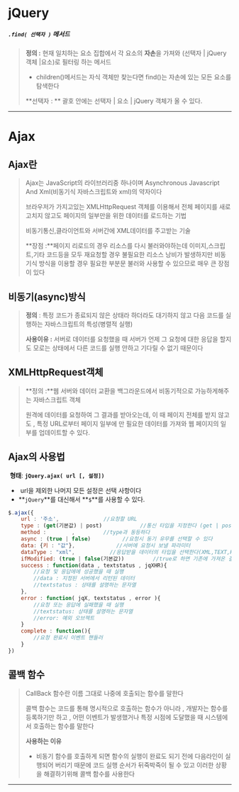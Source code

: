





# jQuery



##### `.find( 선택자 )` 메서드

>   **정의 :**  현재 일치하는 요소 집합에서 각 요소의 **자손**을 가져와 (선택자 | jQuery객체 |요소)로 필터링 하는 메서드
>
>   -   children()메서드는 자식 객체만 찾는다면 find()는 자손에 있는 모든 요소를 탐색한다 
>
>   **선택자 : ** 괄호 안에는  선택자 | 요소 | jQuery 객체가 올 수 있다.



---



# Ajax



## 	Ajax란 

>   Ajax는 JavaScript의 라이브러리중 하나이며 Asynchronous Javascript And Xml(비동기식 자바스크립트와 xml)의 약자이다
>
>   브라우저가 가지고있는 XMLHttpRequest 객체를 이용해서 전체 페이지를 새로 고치지 않고도 페이지의 일부만을 위한 데이터를 로드하는 기법 
>
>   비동기통신,클라이언트와 서버간에 XML데이터를 주고받는 기술 
>
>   **장점 :**페이지 리로드의 경우 리소스를 다시 불러와야하는데 이미지,스크립트,기타 코드등을 모두 재요청할 경우 불필요한 리소스 낭비가 발생하지만 비동기식 방식을 이용할 경우 필요한 부분문 불러와 사용할 수 있으므로 매우 큰 장점이 있다 



## 	비동기(async)방식 

>   **정의** : 특정 코드가 종료되지 않은 상태라 하더라도 대기하지 않고 다음 코드를 실행하는 자바스크립트의 특성(병렬적 실행)
>
>   **사용이유 :** 서버로 데이터를 요청했을 때 서버가 언제 그 요청에 대한 응답을 할지도 모로는 상태에서 다른 코드를 실행 안하고 기다릴 수 없기 때문이다



## 	XMLHttpRequest객체

>   **정의 :**웹 서버와 데이터 교환을 백그라운드에서 비동기적으로 가능하게해주는 자바스크립트 객체
>
>   원격에 데이터를 요청하여 그 결과를 받아오는데, 이 때 페이지 전체를 받지 않고도 , 특정 URL로부터 페이지 일부에 만 필요한 데이터를 가져와 웹 페이지의 일부를 업데이트할 수 있다.
>
>   



## 	Ajax의 사용법

​	**형태**: **`jQuery.ajax( url [, 설정])`**

-   ​	url을 제외한 나머지 모든 설정은 선택 사항이다
-   **`jQuery`**를 대신해서 **`$`**를 사용할 수 있다.

```javascript
$.ajax({
 	url : '주소',		  		 //요청할 URL
	type : (get(기본값) | post)			//통신 타입을 지정한다 (get | post)
	method :		,		  //type과 동등하다 
    async : (true | false)			//요청시 동기 유무를 선택할 수 있다
	data: {키 : "값"},			 //서버에 요청시 보낼 파라미터
	dataType : "xml",			//응답받을 데이터의 타입을 선택한다(XML,TEXT,HTML,JSON 등)
    ifModified: (true | false(기본값))			//true로 하면 기존에 가져온 결과와 새로 가져온 결과가 다를때만 요청을 처리한다
	success : function(data , textstatus , jqXHR){
		//요청 및 응답에에 성공했을 때 실행
		//data : 지정된 서버에서 리턴된 데이터
        //textstatus : 상태를 설명하는 문자열
	},
	error : function( jqX, textstatus , error ){
		//요청 또는 응답에 실패했을 때 실행
        //textstatus: 상태를 설명하는 문자열 
        //error: 예외 오브젝트
	}
	complete : function(){
        //요청 완료시 이벤트 핸들러 
    }
})
```







## 콜백 함수

>   CallBack 함수란 이름 그대로 나중에 호출되는 함수를 말한다 
>
>   콜백 함수는 코드를 통해 명시적으로 호출하는 함수가 아니라 , 개발자는 함수를 등록하기만 하고 , 어떤 이벤트가 발생했거나 특정 시점에 도달했을 때 시스템에서 호출하는 함수를 말한다 
>
>   **사용하는 이유**
>
>   -   비동기 함수를 호출하게 되면 함수의 실행이 완료도 되기 전에 다음라인이 실행되어 버리기 때문에 코드 실행 순서가 뒤죽박죽이 될 수 있고 이러한 상황을 해결하기위해 콜백 함수를 사용한다





---





